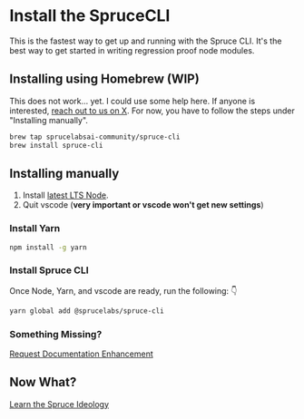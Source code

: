# Install the SpruceCLI

This is the fastest way to get up and running with the Spruce CLI. It's the best way to get started in writing regression proof node modules.

## Installing using Homebrew (WIP)

This does not work... yet. I could use some help here. If anyone is interested, [reach out to us on X](https://x.com/sprucebot). For now, you have to follow the steps under "Installing manually".

```bash
brew tap sprucelabsai-community/spruce-cli
brew install spruce-cli
```

## Installing manually

1. Install <a href="https://nodejs.org/en/">latest LTS Node</a>.
5. Quit vscode (**very important or vscode won't get new settings**)

### Install Yarn

```bash
npm install -g yarn
```

### Install Spruce CLI

Once Node, Yarn, and vscode are ready, run the following: 👇

```bash
yarn global add @sprucelabs/spruce-cli
```

### Something Missing?

<div class="grid-buttons">
    <a class="btn" href="https://forms.gle/2ZMtwUxg1egV8sHT8">Request Documentation Enhancement</a>
</div>

## Now What?

<div class="grid-buttons">
    <a class="btn" href="{{ '/ideology/' | url }}">Learn the Spruce Ideology</a>
</div>


